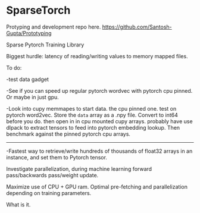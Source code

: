 # SparseTorch

Protyping and development repo here. 
https://github.com/Santosh-Gupta/Prototyping


Sparse Pytorch Training Library 

Biggest hurdle: latency of reading/writing values to memory mapped files. 

To do:

-test data gadget

-See if you can speed up regular pytorch wordvec with pytorch cpu pinned. Or maybe in just gpu. 

-Look into cupy memmapes to start data. the cpu pinned one. test on pytorch word2vec. Store the `data` array as a .npy file. Convert to int64 before you do. 
then open in in cpu mounted cupy arrays. probably have use dlpack to extract tensors to feed into pytorch embedding lookup. Then benchmark against the pinned pytorch cpu arrays. 

---------

-Fastest way to retrieve/write hundreds of thousands of float32 arrays in an instance, and set them to Pytorch tensor. 

Investigate parallelization, during machine learning forward pass/backwards pass/weight update. 

Maximize use of CPU + GPU ram. Optimal pre-fetching and parallelization depending on training parameters. 

What is it. 
